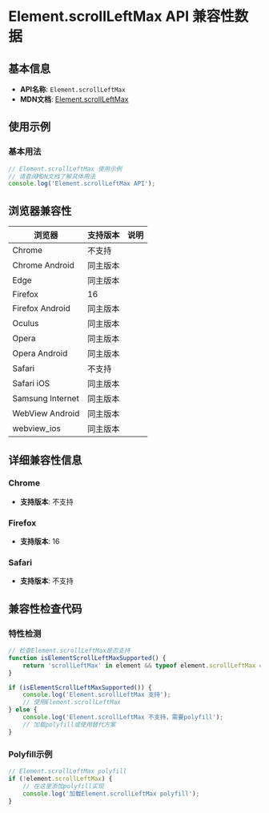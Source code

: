 # Element.scrollLeftMax API 兼容性数据

## 基本信息

- **API名称**: `Element.scrollLeftMax`
- **MDN文档**: [Element.scrollLeftMax](https://developer.mozilla.org/docs/Web/API/Element/scrollLeftMax)

## 使用示例

### 基本用法

```javascript
// Element.scrollLeftMax 使用示例
// 请查阅MDN文档了解具体用法
console.log('Element.scrollLeftMax API');
```

## 浏览器兼容性

| 浏览器 | 支持版本 | 说明 |
|--------|----------|------|
| Chrome | 不支持 |  |
| Chrome Android | 同主版本 |  |
| Edge | 同主版本 |  |
| Firefox | 16 |  |
| Firefox Android | 同主版本 |  |
| Oculus | 同主版本 |  |
| Opera | 同主版本 |  |
| Opera Android | 同主版本 |  |
| Safari | 不支持 |  |
| Safari iOS | 同主版本 |  |
| Samsung Internet | 同主版本 |  |
| WebView Android | 同主版本 |  |
| webview_ios | 同主版本 |  |

## 详细兼容性信息

### Chrome

- **支持版本**: 不支持

### Firefox

- **支持版本**: 16

### Safari

- **支持版本**: 不支持

## 兼容性检查代码

### 特性检测

```javascript
// 检查Element.scrollLeftMax是否支持
function isElementScrollLeftMaxSupported() {
    return 'scrollLeftMax' in element && typeof element.scrollLeftMax === 'function';
}

if (isElementScrollLeftMaxSupported()) {
    console.log('Element.scrollLeftMax 支持');
    // 使用Element.scrollLeftMax
} else {
    console.log('Element.scrollLeftMax 不支持，需要polyfill');
    // 加载polyfill或使用替代方案
}
```

### Polyfill示例

```javascript
// Element.scrollLeftMax polyfill
if (!element.scrollLeftMax) {
    // 在这里添加polyfill实现
    console.log('加载Element.scrollLeftMax polyfill');
}
```

